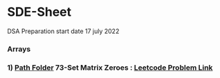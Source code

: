 # SDE-Sheet
DSA Preparation start date 17 july 2022
### Arrays
 ### 1) [ Path Folder](https://github.com/rambhajansonti/SDE-Sheet/tree/master/Array-Day1/Set%20Matrix%20Zeroes-1) 73-Set Matrix Zeroes : [Leetcode Problem Link](https://leetcode.com/problems/set-matrix-zeroes/) 
  
